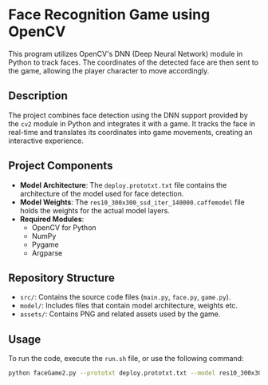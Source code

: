# Face Recognition Game using OpenCV

This program utilizes OpenCV's DNN (Deep Neural Network) module in Python to track faces. 
The coordinates of the detected face are then sent to the game, allowing the player character to move accordingly.

## Description

The project combines face detection using the DNN support provided by the `cv2` module in Python and integrates it with a game. It tracks the face in real-time and translates its coordinates into game movements, creating an interactive experience.

## Project Components

- **Model Architecture**: The `deploy.prototxt.txt` file contains the architecture of the model used for face detection.
- **Model Weights**: The `res10_300x300_ssd_iter_140000.caffemodel` file holds the weights for the actual model layers.
- **Required Modules**:
  - OpenCV for Python
  - NumPy
  - Pygame
  - Argparse

## Repository Structure

- `src/`: Contains the source code files (`main.py`, `face.py`, `game.py`).
- `model/`: Includes files that contain model architecture, weights etc.
- `assets/`: Contains PNG and related assets used by the game.

## Usage

To run the code, execute the `run.sh` file, or use the following command:

```bash
python faceGame2.py --prototxt deploy.prototxt.txt --model res10_300x300_ssd_iter_140000.caffemodel
